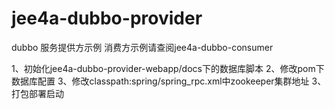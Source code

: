 # jee4a-dubbo-provider
dubbo 服务提供方示例
消费方示例请查阅jee4a-dubbo-consumer

1、初始化jee4a-dubbo-provider-webapp/docs下的数据库脚本
2、修改pom下数据库配置
3、修改classpath:spring/spring_rpc.xml中zookeeper集群地址
3、打包部署启动
